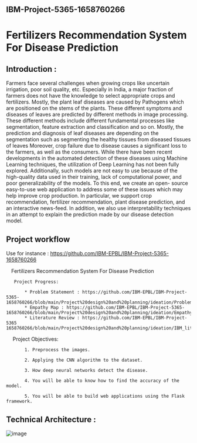 ## IBM-Project-5365-1658760266




# Fertilizers Recommendation System For Disease Prediction

## Introduction :

Farmers face several challenges when growing crops like uncertain irrigation, poor soil quality,
etc. Especially in India, a major fraction of farmers does not have the knowledge to select
appropriate crops and fertilizers. Mostly, the plant leaf diseases are caused by Pathogens which
are positioned on the stems of the plants. These different symptoms and diseases of leaves are
predicted by different methods in image processing. These different methods include different
fundamental processes like segmentation, feature extraction and classification and so on.
Mostly, the prediction and diagnosis of leaf diseases are depending on the segmentation such
as segmenting the healthy tissues from diseased tissues of leaves Moreover, crop failure due to
disease causes a significant loss to the farmers, as well as the consumers. While there have
been recent developments in the automated detection of these diseases using Machine Learning
techniques, the utilization of Deep Learning has not been fully explored. Additionally, such
models are not easy to use because of the high-quality data used in their training, lack of
computational power, and poor generalizability of the models. To this end, we create an open-
source easy-to-use web application to address some of these issues which may help improve
crop production. In particular, we support crop recommendation, fertilizer recommendation,
plant disease prediction, and an interactive news-feed. In addition, we also use interpretability
techniques in an attempt to explain the prediction made by our disease detection model.


## Project workflow

Use for instance : https://github.com/IBM-EPBL/IBM-Project-5365-1658760266

<p>&emsp;Fertilizers Recommendation System For Disease Prediction</p>

       Project Progress:
    
           * Problem Statement : https://github.com/IBM-EPBL/IBM-Project-5365-1658760266/blob/main/Project%20design%20and%20planning/ideation/Problem%20Statement.pdf
           * Empathy Map : https://github.com/IBM-EPBL/IBM-Project-5365-1658760266/blob/main/Project%20design%20and%20planning/ideation/Empathy%20Map.pdf
           * Literature Review : https://github.com/IBM-EPBL/IBM-Project-5365 1658760266/blob/main/Project%20design%20and%20planning/ideation/IBM_literature%20_survey.pdf
    
    
<p>&emsp; Project Objectives:</p>
           
           1. Preprocess the images.
           
           2. Applying the CNN algorithm to the dataset.
           
           3. How deep neural networks detect the disease.
           
           4. You will be able to know how to find the accuracy of the model.
           
           5. You will be able to build web applications using the Flask framework.  
 ## Technical Architecture :
 ![image](https://user-images.githubusercontent.com/53464755/190894679-63c58f1b-3aba-4c38-a39f-73d8cdf691e5.png)
 
         
